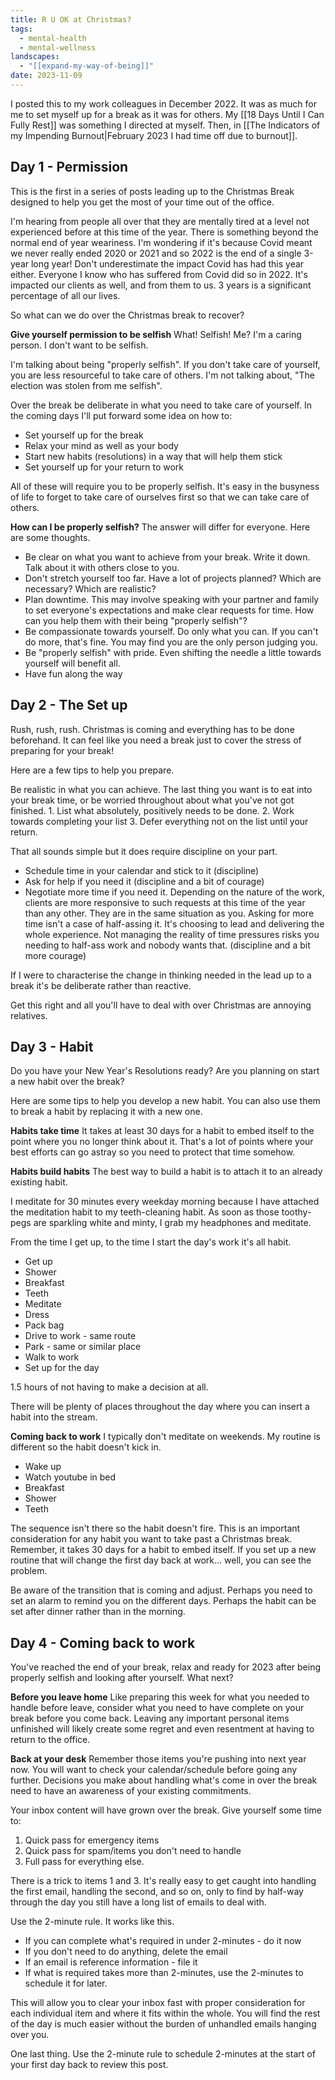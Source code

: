 ```yaml
---
title: R U OK at Christmas?
tags:
  - mental-health
  - mental-wellness
landscapes:
  - "[[expand-my-way-of-being]]"
date: 2023-11-09
---
```

I posted this to  my work colleagues in December 2022. It was as much for me to set myself up for a break as it was for others. My [[18 Days Until I Can Fully Rest]] was something I directed at myself. Then, in [[The Indicators of my Impending Burnout|February 2023 I had time off due to burnout]].

## Day 1 - Permission

This is the first in a series of posts leading up to the Christmas Break designed to help you get the most of your time out of the office.

I'm hearing from people all over that they are mentally tired at a level not experienced before at this time of the year. There is something beyond the normal end of year weariness. I'm wondering if it's because Covid meant we never really ended 2020 or 2021 and so 2022 is the end of a single 3-year long year! Don't underestimate the impact Covid has had this year either. Everyone I know who has suffered from Covid did so in 2022. It's impacted our clients as well, and from them to us. 3 years is a significant percentage of all our lives.

So what can we do over the Christmas break to recover?

**Give yourself permission to be selfish**
What! Selfish! Me? I'm a caring person. I don't want to be selfish.

I'm talking about being "properly selfish". If you don't take care of yourself, you are less resourceful to take care of others. I'm not talking about, "The election was stolen from me selfish".

Over the break be deliberate in what you need to take care of yourself. In the coming days I'll put forward some idea on how to:

- Set yourself up for the break
- Relax your mind as well as your body
- Start new habits (resolutions) in a way that will help them stick
- Set yourself up for your return to work

All of these will require you to be properly selfish. It's easy in the busyness of life to forget to take care of ourselves first so that we can take care of others. 

**How can I be properly selfish?**
The answer will differ for everyone. Here are some thoughts.

- Be clear on what you want to achieve from your break. Write it down. Talk about it with others close to you.
- Don't stretch yourself too far. Have a lot of projects planned? Which are necessary? Which are realistic? 
- Plan downtime. This may involve speaking with your partner and family to set everyone's expectations and make clear requests for time. How can you help them with their being "properly selfish"?
- Be compassionate towards yourself. Do only what you can. If you can't do more, that's fine. You may find you are the only person judging you.
- Be "properly selfish" with pride. Even shifting the needle a little towards yourself will benefit all.
- Have fun along the way

## Day 2 - The Set up

Rush, rush, rush. Christmas is coming and everything has to be done beforehand. It can feel like you need a break just to cover the stress of preparing for your break!

Here are a few tips to help you prepare.

Be realistic in what you can achieve. The last thing you want is to eat into your break time, or be worried throughout about what you've not got finished.
	1. List what absolutely, positively needs to be done.
	2. Work towards completing your list
	3. Defer everything not on the list until your return.

That all sounds simple but it does require discipline on your part. 
- Schedule time in your calendar and stick to it (discipline)
- Ask for help if you need it (discipline and a bit of courage)
- Negotiate more time if you need it. Depending on the nature of the work, clients are more responsive to such requests at this time of the year than any other. They are in the same situation as you.  Asking for more time isn't a case of half-assing it. It's choosing to lead and delivering the whole experience. Not managing the reality of time pressures risks you needing to half-ass work and nobody wants that. (discipline and a bit more courage)

If I were to characterise the change in thinking needed in the lead up to a break it's be deliberate rather than reactive.

Get this right and all you'll have to deal with over Christmas are annoying relatives.

## Day 3 - Habit

Do you have your New Year's Resolutions ready? Are you planning on start a new habit over the break? 

Here are some tips to help you develop a new habit. You can also use them to break a habit by replacing it with a new one.

**Habits take time**
It takes at least 30 days for a habit to embed itself to the point where you no longer think about it. That's a lot of points where your best efforts can go astray so you need to protect that time somehow.

**Habits build habits**
The best way to build a habit is to attach it to an already existing habit. 

I meditate for 30 minutes every weekday morning because I have attached the meditation habit to my teeth-cleaning habit. As soon as those toothy-pegs are sparkling white and minty, I grab my headphones and meditate.

From the time I get up, to the time I start the day's work it's all habit.

- Get up
- Shower
- Breakfast
- Teeth
- Meditate
- Dress
- Pack bag
- Drive to work - same route
- Park - same or similar place
- Walk to work
- Set up for the day

1.5 hours of not having to make a decision at all.

There will be plenty of places throughout the day where you can insert a habit into the stream.

**Coming back to work**
I typically don't meditate on weekends. My routine is different so the habit doesn't kick in.

- Wake up
- Watch youtube in bed
- Breakfast
- Shower
- Teeth

The sequence isn't there so the habit doesn't fire. This is an important consideration for any habit you want to take past a Christmas break. Remember, it takes 30 days for a habit to embed itself. If you set up a new routine that will change the first day back at work... well, you can see the problem.

Be aware of the transition that is coming and adjust. Perhaps you need to set an alarm to remind you on the different days. Perhaps the habit can be set after dinner rather than in the morning.


## Day 4 - Coming back to work

You've reached the end of your break, relax and ready for 2023 after being properly selfish and looking after yourself. What next?

**Before you leave home**
Like preparing this week for what you needed to handle before leave, consider what you need to have complete on your break before you come back. Leaving any important personal items unfinished will likely create some regret and even resentment at having to return to the office.

**Back at your desk**
Remember those items you're pushing into next year now. You will want to check your calendar/schedule before going any further. Decisions you make about handling what's come in over the break need to have an awareness of your existing commitments.

Your inbox content will have grown over the break. Give yourself some time to:

1. Quick pass for emergency items
2. Quick pass for spam/items you don't need to handle
3. Full pass for everything else. 

There is a trick to items 1 and 3. It's really easy to get caught into handling the first email, handling the second, and so on, only to find by half-way through the day you still have a long list of emails to deal with.

Use the 2-minute rule. It works like this.

- If you can complete what's required in under 2-minutes - do it now
- If you don't need to do anything, delete the email
- If an email is reference information - file it
- If what is required takes more than 2-minutes, use the 2-minutes to schedule it for later.

This will allow you to clear your inbox fast with proper consideration for each individual item and where it fits within the whole. You will find the rest of the day is much easier without the burden of unhandled emails hanging over you.

One last thing. Use the 2-minute rule to schedule 2-minutes at the start of your first day back to review this post.

